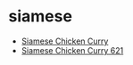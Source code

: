 # siamese

 * [Siamese Chicken Curry](../../index/s/siamese-chicken-curry-621.json)
 * [Siamese Chicken Curry 621](../../index/s/siamese-chicken-curry-621.json)
